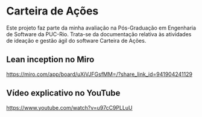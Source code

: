 # Carteira de Ações
Este projeto faz parte da minha avaliação na Pós-Graduação em Engenharia de Software da PUC-Rio. Trata-se da documentação relativa às atividades de ideação e gestão ágil do software Carteira de Ações.

## Lean inception no Miro
https://miro.com/app/board/uXjVJFGsfMM=/?share_link_id=941904241129

## Vídeo explicativo no YouTube
https://www.youtube.com/watch?v=u97cC9PLLuU
